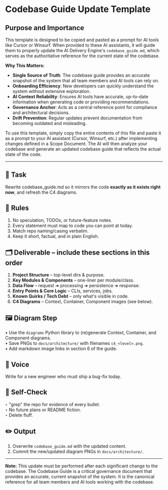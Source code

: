 # Codebase Guide Update Template

## Purpose and Importance

This template is designed to be copied and pasted as a prompt for AI tools like Cursor or Winsurf. When provided to these AI assistants, it will guide them to properly update the AI Delivery Engine's `codebase_guide.md`, which serves as the authoritative reference for the current state of the codebase.

**Why This Matters:**
- **Single Source of Truth**: The codebase guide provides an accurate snapshot of the system that all team members and AI tools can rely on.
- **Onboarding Efficiency**: New developers can quickly understand the system without extensive exploration.
- **AI Context Reliability**: Ensures AI tools have accurate, up-to-date information when generating code or providing recommendations.
- **Governance Anchor**: Acts as a central reference point for compliance and architectural decisions.
- **Drift Prevention**: Regular updates prevent documentation from becoming outdated and misleading.

To use this template, simply copy the entire contents of this file and paste it as a prompt to your AI assistant (Cursor, Winsurf, etc.) after implementing changes defined in a Scope Document. The AI will then analyze your codebase and generate an updated codebase guide that reflects the actual state of the code.

---

## 🔧 Task  
Rewrite codebase_guide.md so it mirrors the code **exactly as it exists right now**, and refresh the C4 diagrams.

## 🧭 Rules  
1. No speculation, TODOs, or future-feature notes.  
2. Every statement must map to code you can point at today.  
3. Match repo naming/casing verbatim.  
4. Keep it short, factual, and in plain English.

## 🗂️ Deliverable – include these sections in this order  
1. **Project Structure** – top-level dirs & purpose.  
2. **Key Modules & Components** – one-liner per module/class.  
3. **Data Flow** – request ➜ processing ➜ persistence ➜ response.  
4. **Entry Points & Core Logic** – CLIs, services, jobs.  
5. **Known Quirks / Tech Debt** – only what's visible in code.  
6. **C4 Diagrams** – Context, Container, Component images (see below).

## 🖼️ Diagram Step  
• Use the `diagrams` Python library to (re)generate Context, Container, and Component diagrams.  
• Save PNGs to `docs/architecture/` with filenames `c4_<level>.png`.  
• Add markdown image links in section 6 of the guide.

## 🧠 Voice  
Write for a new engineer who must ship a bug-fix today.

## 🔎 Self-Check  
‣ "grep" the repo for evidence of every bullet.  
‣ No future plans or README fiction.  
‣ Delete fluff.

## ✏️ Output  
1. Overwrite `codebase_guide.md` with the updated content.  
2. Commit the new/updated diagram PNGs in `docs/architecture/`.

---

**Note:** This update must be performed after each significant change to the codebase. The Codebase Guide is a critical governance document that provides an accurate, current snapshot of the system. It is the canonical reference for all team members and AI tools working with the codebase. 